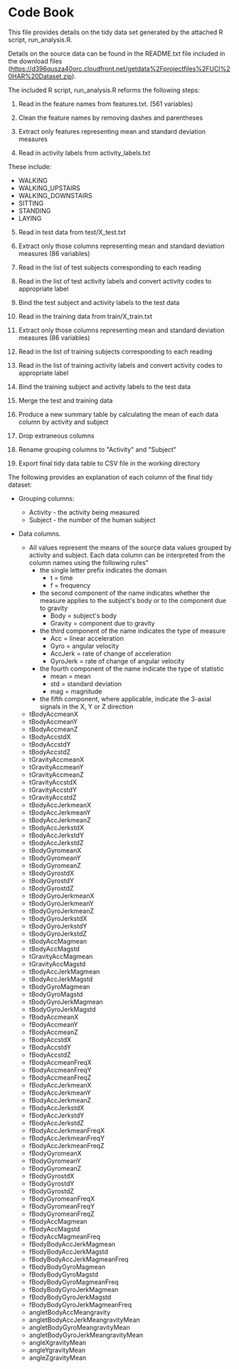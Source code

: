 Code Book
=========

This file provides details on the tidy data set generated by the attached R script, run_analysis.R.

Details on the source data can be found in the README.txt file included in the download files (https://d396qusza40orc.cloudfront.net/getdata%2Fprojectfiles%2FUCI%20HAR%20Dataset.zip).

The included R script, run_analysis.R reforms the following steps:

1) Read in the feature names from features.txt.  (561 variables)

2) Clean the feature names by removing dashes  and parentheses

3) Extract only features representing mean and standard deviation measures

4) Read in activity labels from activity_labels.txt

These include:
	
- WALKING
- WALKING_UPSTAIRS
- WALKING_DOWNSTAIRS
- SITTING
- STANDING
- LAYING
		
5) Read in test data from test/X_test.txt

6) Extract only those columns representing mean and standard deviation measures (86 variables)

7) Read in the list of test subjects corresponding to each reading

8) Read in the list of test activity labels and convert activity codes to appropriate label

9) Bind the test subject and activity labels to the test data

10) Read in the training data from train/X_train.txt

11) Extract only those columns representing mean and standard deviation measures (86 variables)

12) Read in the list of training subjects corresponding to each reading

13) Read in the list of training activity labels and convert activity codes to appropriate label

14) Bind the training subject and activity labels to the test data 

15) Merge the test and training data

16) Produce a new summary table by calculating the mean of each data column by activity and subject

17) Drop extraneous columns

18) Rename grouping columns to "Activity" and "Subject"

19) Export final tidy data table to CSV file in the working directory

The following provides an explanation of each column of the final tidy dataset:

- Grouping columns:
	- Activity - the activity being measured
	- Subject - the number of the human subject

- Data columns.  
	- All values represent the means of the source data values grouped by activity and subject.  Each data column can be interpreted from the column names using the following rules"
		- the single letter prefix indicates the domain
			- t = time
			- f = frequency
		- the second component of the name indicates whether the measure applies to the subject's body or to the component due to gravity
			- Body = subject's body
			- Gravity = component due to gravity
		- the third component of the name indicates the type of measure
			- Acc = linear acceleration
			- Gyro = angular velocity
			- AccJerk = rate of change of acceleration
			- GyroJerk = rate of change of angular velocity
		- the fourth component of the name indicate the type of statistic
			- mean = mean
			- std = standard deviation
			- mag = magnitude
		- the fifth component, where applicable, indicate the 3-axial signals in the X, Y or Z direction
	- tBodyAccmeanX
	- tBodyAccmeanY
	- tBodyAccmeanZ
	- tBodyAccstdX
	- tBodyAccstdY
	- tBodyAccstdZ
	- tGravityAccmeanX
	- tGravityAccmeanY
	- tGravityAccmeanZ
	- tGravityAccstdX
	- tGravityAccstdY
	- tGravityAccstdZ
	- tBodyAccJerkmeanX
	- tBodyAccJerkmeanY
	- tBodyAccJerkmeanZ
	- tBodyAccJerkstdX
	- tBodyAccJerkstdY
	- tBodyAccJerkstdZ
	- tBodyGyromeanX
	- tBodyGyromeanY
	- tBodyGyromeanZ
	- tBodyGyrostdX
	- tBodyGyrostdY
	- tBodyGyrostdZ
	- tBodyGyroJerkmeanX
	- tBodyGyroJerkmeanY
	- tBodyGyroJerkmeanZ
	- tBodyGyroJerkstdX
	- tBodyGyroJerkstdY
	- tBodyGyroJerkstdZ
	- tBodyAccMagmean
	- tBodyAccMagstd
	- tGravityAccMagmean
	- tGravityAccMagstd
	- tBodyAccJerkMagmean
	- tBodyAccJerkMagstd
	- tBodyGyroMagmean
	- tBodyGyroMagstd
	- tBodyGyroJerkMagmean
	- tBodyGyroJerkMagstd
	- fBodyAccmeanX
	- fBodyAccmeanY
	- fBodyAccmeanZ
	- fBodyAccstdX
	- fBodyAccstdY
	- fBodyAccstdZ
	- fBodyAccmeanFreqX
	- fBodyAccmeanFreqY
	- fBodyAccmeanFreqZ
	- fBodyAccJerkmeanX
	- fBodyAccJerkmeanY
	- fBodyAccJerkmeanZ
	- fBodyAccJerkstdX
	- fBodyAccJerkstdY
	- fBodyAccJerkstdZ
	- fBodyAccJerkmeanFreqX
	- fBodyAccJerkmeanFreqY
	- fBodyAccJerkmeanFreqZ
	- fBodyGyromeanX
	- fBodyGyromeanY
	- fBodyGyromeanZ
	- fBodyGyrostdX
	- fBodyGyrostdY
	- fBodyGyrostdZ
	- fBodyGyromeanFreqX
	- fBodyGyromeanFreqY
	- fBodyGyromeanFreqZ
	- fBodyAccMagmean
	- fBodyAccMagstd
	- fBodyAccMagmeanFreq
	- fBodyBodyAccJerkMagmean
	- fBodyBodyAccJerkMagstd
	- fBodyBodyAccJerkMagmeanFreq
	- fBodyBodyGyroMagmean
	- fBodyBodyGyroMagstd
	- fBodyBodyGyroMagmeanFreq
	- fBodyBodyGyroJerkMagmean
	- fBodyBodyGyroJerkMagstd
	- fBodyBodyGyroJerkMagmeanFreq
	- angletBodyAccMeangravity
	- angletBodyAccJerkMeangravityMean
	- angletBodyGyroMeangravityMean
	- angletBodyGyroJerkMeangravityMean
	- angleXgravityMean
	- angleYgravityMean
	- angleZgravityMean